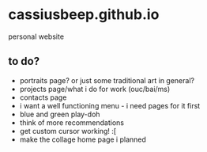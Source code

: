 # cassiusbeep.github.io

personal website

## to do?

- portraits page? or just some traditional art in general?
- projects page/what i do for work (ouc/bai/ms)
- contacts page
- i want a well functioning menu - i need pages for it first
- blue and green play-doh
- think of more recommendations
- get custom cursor working! :[
- make the collage home page i planned
